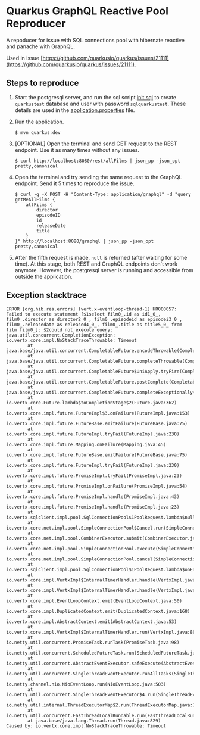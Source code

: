 # Quarkus GraphQL Reactive Pool Reproducer

A repoducer for issue with SQL connections pool with hibernate reactive and panache with GraphQL.

Used in issue [https://github.com/quarkusio/quarkus/issues/21111](https://github.com/quarkusio/quarkus/issues/21111).

## Steps to reproduce

1. Start the postgresql server, and run the sql script [init.sql](init.sql) to create `quarkustest` database and user with password `sqlquarkustest`. These details are used in the [application.properties](src/main/resources/application.properties) file.

2. Run the application.

   ```
   $ mvn quarkus:dev
   ```

3. \[OPTIONAL\] Open the terminal and send GET request to the REST endpoint. Use it as many times without any issues.

   ```
   $ curl http://localhost:8080/rest/allFilms | json_pp -json_opt pretty,canonical
   ```

4. Open the terminal and try sending the same request to the GraphQL endpoint. Send it 5 times to reproduce the issue.

   ```
   $ curl -g -X POST -H "Content-Type: application/graphql" -d "query getMeAllFilms {
       allFilms {
           director
           episodeID
           id
           releaseDate
           title
       }
   }" http://localhost:8080/graphql | json_pp -json_opt pretty,canonical
   ```

5. After the fifth request is made, `null` is returned (after waiting for some time). At this stage, both REST and GraphQL endpoints don't work anymore. However, the postgresql server is running and accessible from outside the application.

## Exception stacktrace

```
ERROR [org.hib.rea.errors] (vert.x-eventloop-thread-1) HR000057: Failed to execute statement [$1select film0_.id as id1_0_, film0_.director as director2_0_, film0_.episodeid as episodei3_0_, film0_.releasedate as released4_0_, film0_.title as title5_0_ from film film0_]: $2could not execute query: java.util.concurrent.CompletionException: io.vertx.core.impl.NoStackTraceThrowable: Timeout
        at java.base/java.util.concurrent.CompletableFuture.encodeThrowable(CompletableFuture.java:331)
        at java.base/java.util.concurrent.CompletableFuture.completeThrowable(CompletableFuture.java:346)
        at java.base/java.util.concurrent.CompletableFuture$UniApply.tryFire(CompletableFuture.java:632)
        at java.base/java.util.concurrent.CompletableFuture.postComplete(CompletableFuture.java:506)
        at java.base/java.util.concurrent.CompletableFuture.completeExceptionally(CompletableFuture.java:2088)
        at io.vertx.core.Future.lambda$toCompletionStage$2(Future.java:362)
        at io.vertx.core.impl.future.FutureImpl$3.onFailure(FutureImpl.java:153)
        at io.vertx.core.impl.future.FutureBase.emitFailure(FutureBase.java:75)
        at io.vertx.core.impl.future.FutureImpl.tryFail(FutureImpl.java:230)
        at io.vertx.core.impl.future.Mapping.onFailure(Mapping.java:45)
        at io.vertx.core.impl.future.FutureBase.emitFailure(FutureBase.java:75)
        at io.vertx.core.impl.future.FutureImpl.tryFail(FutureImpl.java:230)
        at io.vertx.core.impl.future.PromiseImpl.tryFail(PromiseImpl.java:23)
        at io.vertx.core.impl.future.PromiseImpl.onFailure(PromiseImpl.java:54)
        at io.vertx.core.impl.future.PromiseImpl.handle(PromiseImpl.java:43)
        at io.vertx.core.impl.future.PromiseImpl.handle(PromiseImpl.java:23)
        at io.vertx.sqlclient.impl.pool.SqlConnectionPool$1PoolRequest.lambda$null$1(SqlConnectionPool.java:218)
        at io.vertx.core.net.impl.pool.SimpleConnectionPool$Cancel.run(SimpleConnectionPool.java:674)
        at io.vertx.core.net.impl.pool.CombinerExecutor.submit(CombinerExecutor.java:50)
        at io.vertx.core.net.impl.pool.SimpleConnectionPool.execute(SimpleConnectionPool.java:245)
        at io.vertx.core.net.impl.pool.SimpleConnectionPool.cancel(SimpleConnectionPool.java:636)
        at io.vertx.sqlclient.impl.pool.SqlConnectionPool$1PoolRequest.lambda$onEnqueue$2(SqlConnectionPool.java:215)
        at io.vertx.core.impl.VertxImpl$InternalTimerHandler.handle(VertxImpl.java:893)
        at io.vertx.core.impl.VertxImpl$InternalTimerHandler.handle(VertxImpl.java:860)
        at io.vertx.core.impl.EventLoopContext.emit(EventLoopContext.java:50)
        at io.vertx.core.impl.DuplicatedContext.emit(DuplicatedContext.java:168)
        at io.vertx.core.impl.AbstractContext.emit(AbstractContext.java:53)
        at io.vertx.core.impl.VertxImpl$InternalTimerHandler.run(VertxImpl.java:883)
        at io.netty.util.concurrent.PromiseTask.runTask(PromiseTask.java:98)
        at io.netty.util.concurrent.ScheduledFutureTask.run(ScheduledFutureTask.java:170)
        at io.netty.util.concurrent.AbstractEventExecutor.safeExecute(AbstractEventExecutor.java:164)
        at io.netty.util.concurrent.SingleThreadEventExecutor.runAllTasks(SingleThreadEventExecutor.java:469)
        at io.netty.channel.nio.NioEventLoop.run(NioEventLoop.java:503)
        at io.netty.util.concurrent.SingleThreadEventExecutor$4.run(SingleThreadEventExecutor.java:986)
        at io.netty.util.internal.ThreadExecutorMap$2.run(ThreadExecutorMap.java:74)
        at io.netty.util.concurrent.FastThreadLocalRunnable.run(FastThreadLocalRunnable.java:30)
        at java.base/java.lang.Thread.run(Thread.java:829)
Caused by: io.vertx.core.impl.NoStackTraceThrowable: Timeout
```
